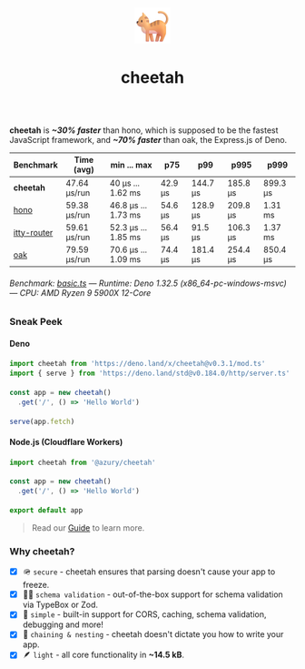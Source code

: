<div align='center'>
  <img src='https://github.com/azurystudio/cheetah/blob/dev/cat.png?raw=true' width='64px' />
  <h1>cheetah</h1>
</div>

<br />
<br />

**cheetah** is ***~30% faster*** than hono, which is supposed to be the fastest JavaScript framework, and ***~70% faster*** than oak, the Express.js of Deno.

[//]: benchmarkstart

| Benchmark | Time (avg) | min ... max | p75 | p99 | p995 | p999 |
| --- | --- | --- | --- | --- | --- | --- |
| **cheetah** | 47.64 µs/run | 40 µs ... 1.62 ms | 42.9 µs | 144.7 µs | 185.8 µs | 899.3 µs |
| [hono](https://github.com/honojs/hono) | 59.38 µs/run | 46.8 µs ... 1.73 ms | 54.6 µs | 128.9 µs | 209.8 µs | 1.31 ms |
| [itty-router](https://github.com/kwhitley/itty-router) | 59.61 µs/run | 52.3 µs ... 1.85 ms | 56.4 µs | 91.5 µs | 106.3 µs | 1.37 ms |
| [oak](https://github.com/oakserver/oak) | 79.59 µs/run | 70.6 µs ... 1.09 ms | 74.4 µs | 181.4 µs | 254.4 µs | 850.4 µs |

###### Benchmark: [basic.ts](https://github.com/azurystudio/cheetah/blob/dev/benchmark/basic.ts) — Runtime: Deno 1.32.5 (x86_64-pc-windows-msvc) — CPU: AMD Ryzen 9 5900X 12-Core

[//]: benchmarkend

### Sneak Peek

#### Deno

```ts
import cheetah from 'https://deno.land/x/cheetah@v0.3.1/mod.ts'
import { serve } from 'https://deno.land/std@v0.184.0/http/server.ts'

const app = new cheetah()
  .get('/', () => 'Hello World')

serve(app.fetch)
```

#### Node.js (Cloudflare Workers)

```ts
import cheetah from '@azury/cheetah'

const app = new cheetah()
  .get('/', () => 'Hello World')

export default app
```

> Read our [Guide](https://github.com/azurystudio/cheetah/blob/dev/guide/overview.md) to learn more.

### Why cheetah?

- [x] 🪖 `secure` - cheetah ensures that parsing doesn't cause your app to freeze.
- [x] 🧙‍♂️ `schema validation` - out-of-the-box support for schema validation via TypeBox or Zod.
- [x] 💎 `simple` - built-in support for CORS, caching, schema validation, debugging and more!
- [x] 🪹 `chaining & nesting` - cheetah doesn't dictate you how to write your app.
- [x] 🪶 `light` - all core functionality in **~14.5 kB**.
